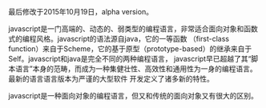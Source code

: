 最后修改于2015年10月19日，alpha version。

javascript是一门高端的、动态的、弱类型的编程语言，非常适合面向对象和函数式的编程风格。javascript的语法源自java，它的一等函数
（first-class function）来自于Scheme，它的基于原型（prototype-based）的继承来自于Self。javascript和java是完全不同的两种编程语言，
javascript早已超越了其“脚本语言”本身的范畴，而成为一种集健壮性、高效性和通用性为一身的编程语言。最新的语言语言版本为严谨的大型软件
开发定义了诸多新的特性。

javascript是一种面向对象的编程语言，但又和传统的面向对象又有很大的区别。


